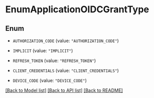 # EnumApplicationOIDCGrantType

## Enum


* `AUTHORIZATION_CODE` (value: `"AUTHORIZATION_CODE"`)

* `IMPLICIT` (value: `"IMPLICIT"`)

* `REFRESH_TOKEN` (value: `"REFRESH_TOKEN"`)

* `CLIENT_CREDENTIALS` (value: `"CLIENT_CREDENTIALS"`)

* `DEVICE_CODE` (value: `"DEVICE_CODE"`)


[[Back to Model list]](../README.md#documentation-for-models) [[Back to API list]](../README.md#documentation-for-api-endpoints) [[Back to README]](../README.md)


